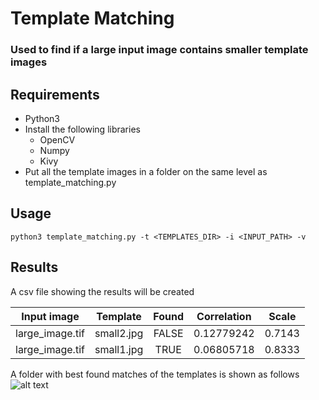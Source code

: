 # Template Matching
### Used to find if a large input image contains smaller template images

## Requirements
* Python3
* Install the following libraries
    * OpenCV
    * Numpy
    * Kivy
* Put all the template images in a folder on the same level as template_matching.py

## Usage
`python3 template_matching.py -t <TEMPLATES_DIR> -i <INPUT_PATH> -v`

## Results
A csv file showing the results will be created

| Input image   |  Template  | Found |  Correlation |  Scale |
|:-------------:|:----------:|:-----:|:------------:|:------:|
|large_image.tif| small2.jpg | FALSE | 0.12779242   | 0.7143 |
|large_image.tif| small1.jpg | TRUE  | 0.06805718   | 0.8333 |

A folder with best found matches of the templates is shown as follows
![alt text](https://github.com/AthletiCoder/template_matching/tree/gui/sample_result.jpg "Logo Title Text 1")
